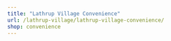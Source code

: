 ```yaml
---
title: "Lathrup Village Convenience"
url: /lathrup-village/lathrup-village-convenience/
shop: convenience
---
```

